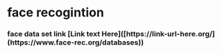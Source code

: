 
<h1>face recogintion</h1>
<h3>face data set link [Link text Here]([https://link-url-here.org/](https://www.face-rec.org/databases))  </h3>
